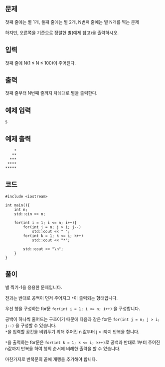 ## 문제 
첫째 줄에는 별 1개, 둘째 줄에는 별 2개, N번째 줄에는 별 N개를 찍는 문제

하지만, 오른쪽을 기준으로 정렬한 별(예제 참고)을 출력하시오.

## 입력
첫째 줄에 N(1 ≤ N ≤ 100)이 주어진다.


## 출력
첫째 줄부터 N번째 줄까지 차례대로 별을 출력한다.


## 예제 입력 
```
5
```

## 예제 출력  
```
    *
   **
  ***
 ****
*****
```
## 코드
```
#include <iostream>

int main(){
    int n;
    std::cin >> n;
    
    for(int i = 1; i <= n; i++){
        for(int j = n; j > i; j--)
            std::cout << " ";
        for(int k = 1; k <= i; k++)
            std::cout << "*";

        std::cout << "\n";
    } 
}
```
## 풀이
별 찍기-1을 응용한 문제입니다.  

전과는 반대로 공백이 먼저 주어지고 ```*```이 출력되는 형태입니다. 

우선 행을 구성하는 for문 ```for(int i = 1; i <= n; i++)``` 을 구성합니다.

공백이 하나씩 줄어드는 구조이기 때문에 다음과 같은 for문 ```for(int j = n; j > i; j--)``` 을 구성할 수 있습니다.  
```*```을 입력할 공간을 비워두기 위해 주어진 n 값부터 j > i까지 반복을 합니다.

```*```을 출력하는 for문은 ```for(int k = 1; k <= i; k++)```로 공백과 반대로 1부터 주어진 n값까지 반복을 하여 행의 순서에 비례한 출력을 할 수 있습니다.

마찬가지로 반복문의 끝에 개행을 추가해야 합니다.
